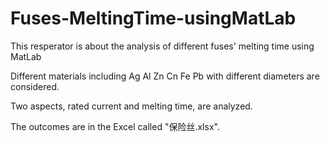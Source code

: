 # Fuses-MeltingTime-usingMatLab

This resperator is about the analysis of different fuses' melting time using MatLab

Different materials including Ag Al Zn Cn Fe Pb with different diameters are considered.

Two aspects, rated current and melting time, are analyzed.

The outcomes are in the Excel called "保险丝.xlsx".
